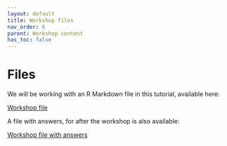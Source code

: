 ```yaml
---
layout: default
title: Workshop files
nav_order: 6
parent: Workshop content
has_toc: false
---
```


# Files 

We will be working with an R Markdown file in this tutorial, available here: 

[Workshop file](Viz_with_ggplot.Rmd)

A file with answers, for after the workshop is also available:

[Workshop file with answers](Viz_with_ggplot_answers.Rmd) 

